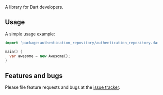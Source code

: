 A library for Dart developers.

## Usage

A simple usage example:

```dart
import 'package:authentication_repository/authentication_repository.dart';

main() {
  var awesome = new Awesome();
}
```

## Features and bugs

Please file feature requests and bugs at the [issue tracker][tracker].

[tracker]: http://example.com/issues/replaceme
